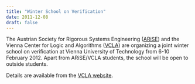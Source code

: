 ```yaml
---
title: "Winter School on Verification"
date: 2011-12-08
draft: false
---
```

<p>The Austrian Society for Rigorous Systems Engineering (<a href="http://www.arise.or.at/" target="_blank">ARiSE</a>) and the Vienna Center for Logic and Algorithms (<a href="http://www.vcla.at/" target="_blank">VCLA</a>) are organizing a joint winter school on verification at Vienna University of Technology from 6-10 February 2012. Apart from ARiSE/VCLA students, the school will be open to outside students.</p>
<p>Details are available from the <a href="http://www.vcla.at/events/winter-school-on-verification/" target="_blank">VCLA website</a>.</p>
